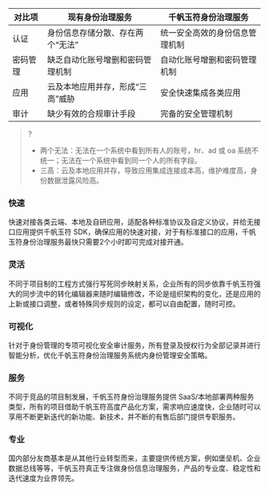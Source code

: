 

|对比项|现有身份治理服务 |千帆玉符身份治理服务 |
|---------|---------|---------|
|认证|身份信息存储分散、存在两个“无法” | 统一安全高效的身份信息管理机制 | 
|密码管理|缺乏自动化账号增删和密码管理机制| 自动化账号增删和密码管理机制 | 
|应用|云及本地应用并存，形成“三高”威胁| 安全快速集成各类应用 | 
|审计|缺少有效的合规审计手段 | 完备的安全管理机制 | 

>?
>- 两个无法：无法在一个系统中看到所有人的账号，hr、ad 或 oa 系统不统一；无法在一个系统中看到同一个人的所有字段。
>- 三高：云及本地应用并存，导致应用集成连接成本高，维护难度高，身份数据泄露风险高。






### 快速

快速对接各类云端、本地及自研应用，适配各种标准协议及自定义协议，并给无接口应用提供千帆玉符 SDK，确保应用的快速对接，对于有标准接口的应用，千帆玉符身份治理服务最快只需要2个小时即可完成对接开通。

### 灵活

不同于项目制的工程方式强行写死同步映射关系，企业所有的同步依靠千帆玉符强大的同步流中的转化编辑器来随时编辑修改，不论是组织架构的变化，还是应用的上新或接口调整，或者特殊同步规则的设定，都可以自由配置，随时可控。

### 可视化

针对于身份管理的专项可视化安全审计服务，所有登录及授权行为全部记录并进行智能分析，优化千帆玉符身份治理服务系统内身份管理安全策略。


### 服务

不同于竞品的项目制发展，千帆玉符身份治理服务提供 SaaS/本地部署两种服务类型，所有的项目借助千帆玉符高度产品化方案，需求响应速度快，企业随时可以享用不断更新迭代的新功能、新技术，并不断的有售后部门提供专职服务。

### 专业

国内部分友商基本是从其他行业转型而来，主要提供传统方案，例如堡垒机、企业数据总线等等，千帆玉符真正专注做身份信息治理服务，产品的专业度、稳定性和迭代速度为业界领先。
